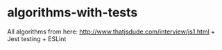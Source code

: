 # algorithms-with-tests
All algorithms from here: http://www.thatjsdude.com/interview/js1.html + Jest testing + ESLint